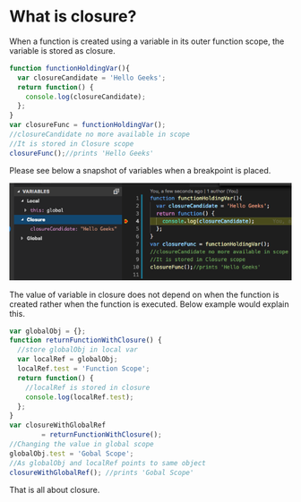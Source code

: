 # What is closure?

When a function is created using a variable in its outer function scope, the variable is stored as closure.

```js
function functionHoldingVar(){
  var closureCandidate = 'Hello Geeks';
  return function() {
    console.log(closureCandidate);
  };
}
var closureFunc = functionHoldingVar();
//closureCandidate no more available in scope
//It is stored in Closure scope
closureFunc();//prints 'Hello Geeks'
```
Please see below a snapshot of variables when a breakpoint is placed.

![Figure 2: Closure](images/closure.png)

The value of variable in closure does not depend on when the function is created rather when the function is executed. Below example would explain this.
```js
var globalObj = {};
function returnFunctionWithClosure() {
  //store globalObj in local var
  var localRef = globalObj;
  localRef.test = 'Function Scope';
  return function() {
    //localRef is stored in closure
    console.log(localRef.test);
  };
}
var closureWithGlobalRef 
        = returnFunctionWithClosure();
//Changing the value in global scope
globalObj.test = 'Gobal Scope';
//As globalObj and localRef points to same object
closureWithGlobalRef(); //prints 'Gobal Scope'
```
That is all about closure.